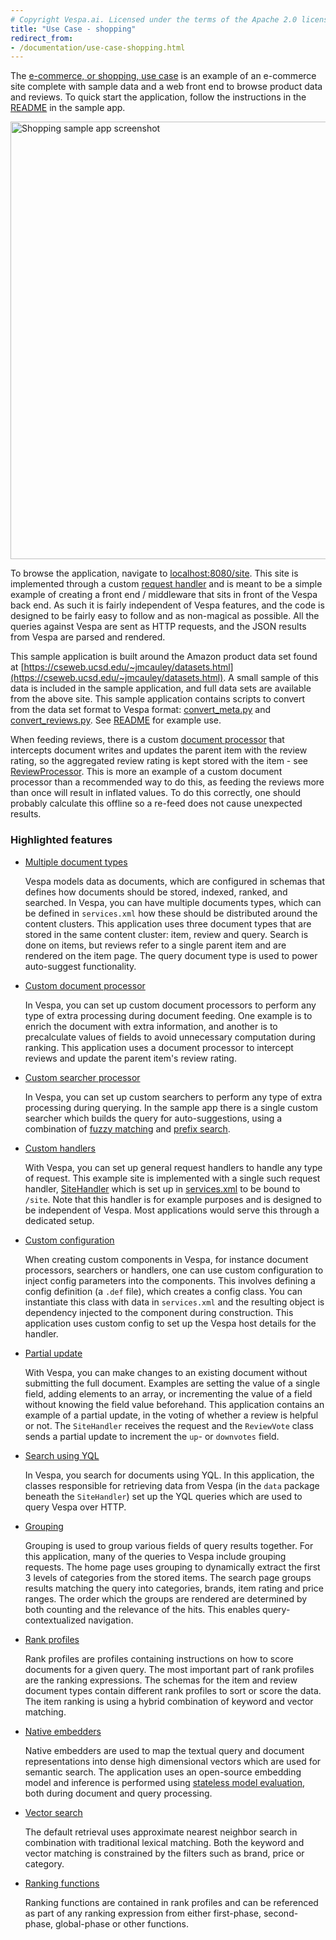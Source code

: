 ```yaml
---
# Copyright Vespa.ai. Licensed under the terms of the Apache 2.0 license. See LICENSE in the project root.
title: "Use Case - shopping"
redirect_from:
- /documentation/use-case-shopping.html
---
```


The [e-commerce, or shopping, use case](https://github.com/vespa-engine/sample-apps/tree/master/use-case-shopping)
is an example of an e-commerce site complete with sample data and a web front
end to browse product data and reviews. To quick start the application, follow
the instructions in the
[README](https://github.com/vespa-engine/sample-apps/blob/master/use-case-shopping/README.md)
in the sample app.

<img src="/assets/img/shopping-1.png" alt="Shopping sample app screenshot" width="700" height="auto"/>

To browse the application, navigate to
<a href="http://localhost:8080/site" data-proofer-ignore>localhost:8080/site</a>.
This site is implemented through a custom [request handler](jdisc/developing-request-handlers.html)
and is meant to be a simple example of creating a front end / middleware that
sits in front of the Vespa back end. As such it is fairly independent of Vespa
features, and the code is designed to be fairly easy to follow and as
non-magical as possible. All the queries against Vespa are sent as HTTP
requests, and the JSON results from Vespa are parsed and rendered.

This sample application is built around the Amazon product data set found at
[https://cseweb.ucsd.edu/~jmcauley/datasets.html](https://cseweb.ucsd.edu/~jmcauley/datasets.html).
A small sample of this data is included in the sample application, and full
data sets are available from the above site. This sample application contains
scripts to convert from the data set format to Vespa format:
[convert_meta.py](https://github.com/vespa-engine/sample-apps/blob/master/use-case-shopping/convert_meta.py) and
[convert_reviews.py](https://github.com/vespa-engine/sample-apps/blob/master/use-case-shopping/convert_reviews.py).
See [README](https://github.com/vespa-engine/sample-apps/tree/master/use-case-shopping#readme) for example use.

When feeding reviews, there is a custom [document processor](document-processing.html)
that intercepts document writes and updates the parent item with the review rating,
so the aggregated review rating is kept stored with the item -
see [ReviewProcessor](https://github.com/vespa-engine/sample-apps/blob/master/use-case-shopping/src/main/java/ai/vespa/example/shopping/ReviewProcessor.java).
This is more an example of a custom document processor than a recommended way to do this,
as feeding the reviews more than once will result in inflated values.
To do this correctly, one should probably calculate this offline so a re-feed does not cause unexpected results.



### Highlighted features

* [Multiple document types](schemas.html)

    Vespa models data as documents, which are configured in schemas
    that defines how documents should be stored, indexed, ranked, and searched.
    In Vespa, you can have multiple documents types, which can be defined in
    `services.xml` how these should be distributed around the content clusters.
    This application uses three document types that are stored in the same
    content cluster: item, review and query. Search is done on items, but reviews
    refer to a single parent item and are rendered on the item page. The query
    document type is used to power auto-suggest functionality.

* [Custom document processor](document-processing.html)

    In Vespa, you can set up custom document processors to perform any type of
    extra processing during document feeding. One example is to enrich the
    document with extra information, and another is to precalculate values of
    fields to avoid unnecessary computation during ranking. This application
    uses a document processor to intercept reviews and update the parent item's
    review rating.

* [Custom searcher processor](searcher-development.html)

    In Vespa, you can set up custom searchers to perform any type of
    extra processing during querying.
    In the sample app there is a single custom searcher which builds the query for auto-suggestions,
    using a combination of [fuzzy matching](reference/query-language-reference.html#fuzzy)
    and [prefix search](text-matching.html#prefix-match).

* [Custom handlers](jdisc/developing-request-handlers.html)

    With Vespa, you can set up general request handlers to handle any type of request.
    This example site is implemented with a single such request handler,
    [SiteHandler](https://github.com/vespa-engine/sample-apps/blob/master/use-case-shopping/src/main/java/ai/vespa/example/shopping/site/SiteHandler.java)
    which is set up in
    [services.xml](https://github.com/vespa-engine/sample-apps/blob/master/use-case-shopping/src/main/application/services.xml)
    to be bound to `/site`.
    Note that this handler is for example purposes and is designed to be independent of Vespa.
    Most applications would serve this through a dedicated setup.

* [Custom configuration](configuring-components.html)

    When creating custom components in Vespa, for instance document processors,
    searchers or handlers, one can use custom configuration to inject config
    parameters into the components. This involves defining a config definition
    (a `.def` file), which creates a config class. You can instantiate this
    class with data in `services.xml` and the resulting object is dependency
    injected to the component during construction. This application uses custom
    config to set up the Vespa host details for the handler.

* [Partial update](reference/document-json-format.html#update)

    With Vespa, you can make changes to an existing document without submitting
    the full document. Examples are setting the value of a single field, adding
    elements to an array, or incrementing the value of a field without knowing
    the field value beforehand. This application contains an example of a
    partial update, in the voting of whether a review is helpful or not.  The
    `SiteHandler` receives the request and the `ReviewVote` class sends a
    partial update to increment the `up`- or `downvotes` field.

* [Search using YQL](query-language.html)

    In Vespa, you search for documents using YQL. In this application, the
    classes responsible for retrieving data from Vespa (in the `data` package
    beneath the `SiteHandler`) set up the YQL queries which are used to query
    Vespa over HTTP.

* [Grouping](grouping.html)

    Grouping is used to group various fields of query results together.  For
    this application, many of the queries to Vespa include grouping requests.
    The home page uses grouping to dynamically extract the first 3 levels of
    categories from the stored items. The search page groups results matching
    the query into categories, brands, item rating and price ranges. The order
    which the groups are rendered are determined by both counting and the
    relevance of the hits. This enables query-contextualized navigation. 

* [Rank profiles](ranking.html)

    Rank profiles are profiles containing instructions on how to score
    documents for a given query. The most important part of rank profiles are
    the ranking expressions. The schemas for the item and review
    document types contain different rank profiles to sort or score the
    data. The item ranking is using a hybrid combination of keyword and vector matching.

* [Native embedders](embedding.html)

    Native embedders are used to map the textual query and document representations 
    into dense high dimensional vectors which are used for semantic search. The application
    uses an open-source embedding model and inference is performed using 
    [stateless model evaluation](stateless-model-evaluation.html), both during
    document and query processing. 

* [Vector search](nearest-neighbor-search.html)

    The default retrieval uses approximate nearest neighbor search in combination with traditional
    lexical matching. Both the keyword and vector matching is constrained by the filters such as brand, price or
    category. 

* [Ranking functions](reference/schema-reference.html#function-rank)

    Ranking functions are contained in rank profiles and can be referenced
    as part of any ranking expression from either first-phase, second-phase, global-phase or
    other functions.
